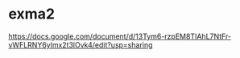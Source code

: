 # exma2
https://docs.google.com/document/d/13Tym6-rzpEM8TIAhL7NtFr-vWFLRNY6ylmx2t3lOvk4/edit?usp=sharing
